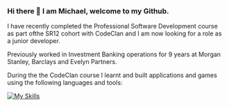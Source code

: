 ### Hi there 👋 I am Michael, welcome to my Github.

I have recently completed the Professional Software Development course as part ofthe SR12 cohort with CodeClan and I am now looking for a role as a junior developer.

Previously worked in Investment Banking operations for 9 years at Morgan Stanley, Barclays and Evelyn Partners.

During the the CodeClan course I learnt and built applications and games using the following languages and tools:

[![My Skills](https://skillicons.dev/icons?i=html,css,py,flask,postgres,git,github,js,react,express,nodejs,mongodb,java,spring,cs,unity,vscode,visualstudio,idea)](https://skillicons.dev)


<!--
**MU-RR-4Y/MU-RR-4Y** is a ✨ _special_ ✨ repository because its `README.md` (this file) appears on your GitHub profile.

Here are some ideas to get you started:

- 🔭 I’m currently working on ...
- 🌱 I’m currently learning ...
- 👯 I’m looking to collaborate on ...
- 🤔 I’m looking for help with ...
- 💬 Ask me about ...
- 📫 How to reach me: ...
- 😄 Pronouns: ...
- ⚡ Fun fact: ...
-->
